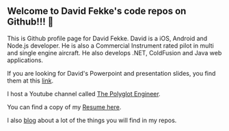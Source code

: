## Welcome to David Fekke's code repos on Github!!! 👋

This is Github profile page for David Fekke. David is a iOS, Android and Node.js developer. He is also a Commercial Instrument rated pilot in multi and single engine aircraft. He also develops .NET, ColdFusion and Java web applications.

If you are looking for David's Powerpoint and presentation slides, you find them at this [link](https://slides.com/davidfekke/).

I host a Youtube channel called [The Polyglot Engineer](https://www.youtube.com/c/polyglotengineer).

You can find a copy of my [Resume here](https://fek.io/resume).

I also [blog](https://fek.io/blog) about a lot of the things you will find in my repos.

<!--
**davidfekke/davidfekke** is a ✨ _special_ ✨ repository because its `README.md` (this file) appears on your GitHub profile.

Here are some ideas to get you started:

- 🔭 I’m currently working on ...
- 🌱 I’m currently learning ...
- 👯 I’m looking to collaborate on ...
- 🤔 I’m looking for help with ...
- 💬 Ask me about ...
- 📫 How to reach me: ...
- 😄 Pronouns: ...
- ⚡ Fun fact: ...
-->
